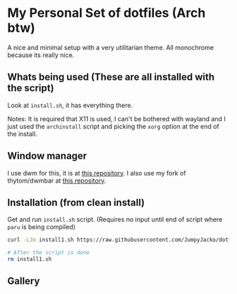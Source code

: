 # My Personal Set of dotfiles (Arch btw)
A nice and minimal setup with a very utilitarian theme. All monochrome because its really nice.

## Whats being used (These are all installed with the script)
Look at `install.sh`, it has everything there.

Notes:
It is required that X11 is used, I can't be bothered with wayland and I just used the `archinstall` script and picking the `xorg` option at the end of the install.

## Window manager
I use dwm for this, it is at [this repository](https://github.com/JumpyJacko/dwm).
I also use my fork of thytom/dwmbar at [this repository](https://github.com/JumpyJacko/dwmbar).

## Installation (from clean install)
Get and run `install.sh` script. (Requires no input until end of script where `paru` is being compiled)
```bash
curl -LJo install1.sh https://raw.githubusercontent.com/JumpyJacko/dotfiles/main/install.sh && bash ./install1.sh

# After the script is done
rm install1.sh
```

## Gallery
